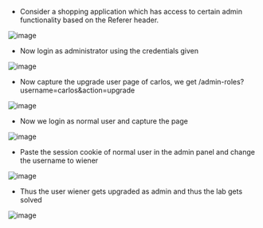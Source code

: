 - Consider a shopping application which has access to certain admin functionality based on the Referer header.

![image](https://github.com/Akhilkj123/Portswigger/assets/65653010/93054254-cef1-4523-8499-5f2128dcced7)

- Now login as administrator using the credentials given

![image](https://github.com/Akhilkj123/Portswigger/assets/65653010/c32ee98d-d0f1-46d2-95ba-0e2eb7389c4f)

- Now capture the upgrade user page of carlos, we get /admin-roles?username=carlos&action=upgrade

![image](https://github.com/Akhilkj123/Portswigger/assets/65653010/b8b46df2-03c0-4769-b62a-ad00c3ddbed2)

- Now we login as normal user and capture the page

![image](https://github.com/Akhilkj123/Portswigger/assets/65653010/b2aa5813-976a-4210-a8bd-cfb90121ab2c)

- Paste the session cookie of normal user in the admin panel and change the username to wiener

![image](https://github.com/Akhilkj123/Portswigger/assets/65653010/7333ea01-4f5f-4929-9a34-9a4d121ad5ef)

- Thus the user wiener gets upgraded as admin and thus the lab gets solved

![image](https://github.com/Akhilkj123/Portswigger/assets/65653010/5f85ff88-fd64-4c36-94e8-4b6e8b6ef40f)
